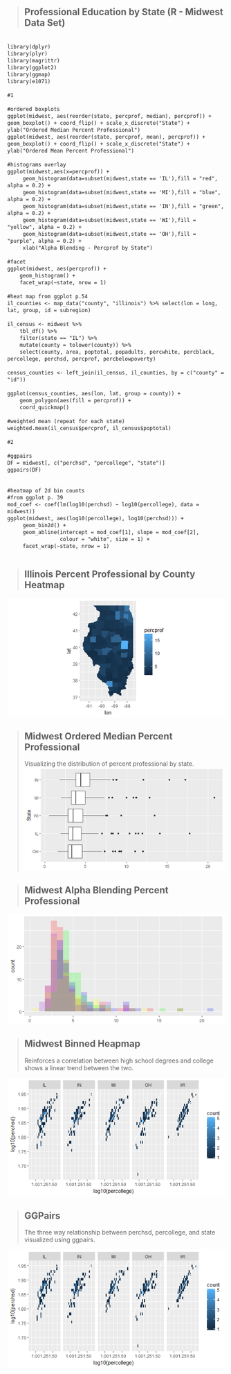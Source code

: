 > ## Professional Education by State (R - Midwest Data Set)

```{r}

library(dplyr)
library(plyr)
library(magrittr)
library(ggplot2)
library(ggmap)
library(e1071)

#1

#ordered boxplots
ggplot(midwest, aes(reorder(state, percprof, median), percprof)) + geom_boxplot() + coord_flip() + scale_x_discrete("State") + ylab("Ordered Median Percent Professional")
ggplot(midwest, aes(reorder(state, percprof, mean), percprof)) + geom_boxplot() + coord_flip() + scale_x_discrete("State") + ylab("Ordered Mean Percent Professional")

#histograms overlay
ggplot(midwest,aes(x=percprof)) + 
     geom_histogram(data=subset(midwest,state == 'IL'),fill = "red", alpha = 0.2) +
     geom_histogram(data=subset(midwest,state == 'MI'),fill = "blue", alpha = 0.2) +
     geom_histogram(data=subset(midwest,state == 'IN'),fill = "green", alpha = 0.2) +
     geom_histogram(data=subset(midwest,state == 'WI'),fill = "yellow", alpha = 0.2) +
     geom_histogram(data=subset(midwest,state == 'OH'),fill = "purple", alpha = 0.2) +
     xlab("Alpha Blending - Percprof by State")

#facet
ggplot(midwest, aes(percprof)) +
    geom_histogram() +
    facet_wrap(~state, nrow = 1)	 

#heat map from ggplot p.54
il_counties <- map_data("county", "illinois") %>% select(lon = long, lat, group, id = subregion)

il_census <- midwest %>%
    tbl_df() %>%
    filter(state == "IL") %>%
    mutate(county = tolower(county)) %>%
    select(county, area, poptotal, popadults, percwhite, percblack, percollege, perchsd, percprof, percbelowpoverty)		 

census_counties <- left_join(il_census, il_counties, by = c("county" = "id"))

ggplot(census_counties, aes(lon, lat, group = county)) +
    geom_polygon(aes(fill = percprof)) +
    coord_quickmap()
	
#weighted mean (repeat for each state)
weighted.mean(il_census$percprof, il_census$poptotal)

#2

#ggpairs
DF = midwest[, c("perchsd", "percollege", "state")]
ggpairs(DF)


#heatmap of 2d bin counts		
#from ggplot p. 39
mod_coef <- coef(lm(log10(perchsd) ~ log10(percollege), data = midwest))
ggplot(midwest, aes(log10(percollege), log10(perchsd))) +
     geom_bin2d() +
     geom_abline(intercept = mod_coef[1], slope = mod_coef[2],
                 colour = "white", size = 1) +
     facet_wrap(~state, nrow = 1)
		
```
> ## Illinois Percent Professional by County Heatmap

![Heatmap](https://github.com/jlm429/ML/blob/master/images/dvaILpercprofmap.png)  

> ## Midwest Ordered Median Percent Professional  
> Visualizing the distribution of percent professional by state. 
![Box Plot](https://github.com/jlm429/ML/blob/master/images/dvaBoxPlot.png)   

> ## Midwest Alpha Blending Percent Professional
  
![Alpha Blending](https://github.com/jlm429/ML/blob/master/images/dvaPercprofHist.png)   

> ## Midwest Binned Heapmap  
> Reinforces a correlation between high school degrees and college shows a linear trend between the two.  
  
![Alpha Blending](https://github.com/jlm429/ML/blob/master/images/dvaHeatmapBins.png)   

> ## GGPairs   
> The three way relationship between perchsd, percollege, and state visualized using ggpairs.  
  
![Alpha Blending](https://github.com/jlm429/ML/blob/master/images/dvaHeatmapBins.png)  
